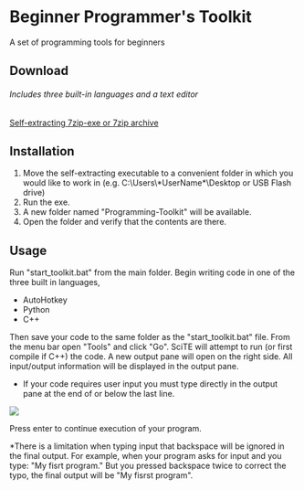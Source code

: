 # Beginner Programmer's Toolkit
A set of programming tools for beginners

## Download
###### Includes three built-in languages and a text editor
[Self-extracting 7zip-exe or 7zip archive](https://github.com/adabo/Beginner_Programmer-s_Toolkit/releases)

## Installation
1. Move the self-extracting executable to a convenient folder in which you would like to work in (e.g. C:\\Users\\\*UserName\*\\Desktop or USB Flash drive)
2. Run the exe.
3. A new folder named "Programming-Toolkit" will be available.
4. Open the folder and verify that the contents are there.

## Usage
Run "start\_toolkit.bat" from the main folder. Begin writing code in one of the three built in languages,

- AutoHotkey
- Python
- C++

Then save your code to the same folder as the "start\_toolkit.bat" file. From the menu bar open "Tools" and click "Go". SciTE will attempt to run (or first compile if C++) the code. A new output pane will open on the right side. All input/output information will be displayed in the output pane.

- If your code requires user input you must type directly in the output pane at the end of or below the last line.

![](https://imgur.com/paidQPM)    

Press enter to continue execution of your program.

*There is a limitation when typing input that backspace will be ignored in the final output. For example, when your program asks for input and you type: "My fisrt program." But you pressed backspace twice to correct the typo, the final output will be "My fisrst program".
